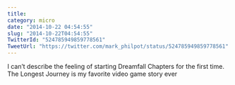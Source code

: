 ```yaml
---
title: 
category: micro
date: "2014-10-22 04:54:55"
slug: "2014-10-22T04:54:55"
TwitterId: "524785949859778561"
TweetUrl: "https://twitter.com/mark_philpot/status/524785949859778561"
---
```


I can’t describe the feeling of starting Dreamfall Chapters for the first time.
The Longest Journey is my favorite video game story ever
